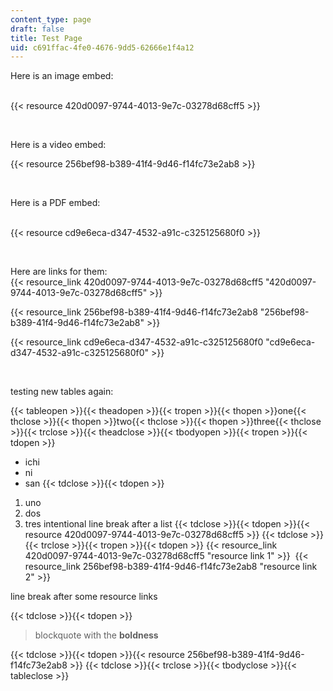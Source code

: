 ```yaml
---
content_type: page
draft: false
title: Test Page
uid: c691ffac-4fe0-4676-9dd5-62666e1f4a12
---
```

Here is an image embed:      
 

{{< resource 420d0097-9744-4013-9e7c-03278d68cff5 >}}

 

Here is a video embed:

{{< resource 256bef98-b389-41f4-9d46-f14fc73e2ab8 >}}

 

Here is a PDF embed:      
 

{{< resource cd9e6eca-d347-4532-a91c-c325125680f0 >}}

 

Here are links for them:      
{{< resource_link 420d0097-9744-4013-9e7c-03278d68cff5 "420d0097-9744-4013-9e7c-03278d68cff5" >}}

{{< resource_link 256bef98-b389-41f4-9d46-f14fc73e2ab8 "256bef98-b389-41f4-9d46-f14fc73e2ab8" >}}

{{< resource_link cd9e6eca-d347-4532-a91c-c325125680f0 "cd9e6eca-d347-4532-a91c-c325125680f0" >}}

 

testing new tables again:

{{< tableopen >}}{{< theadopen >}}{{< tropen >}}{{< thopen >}}one{{< thclose >}}{{< thopen >}}two{{< thclose >}}{{< thopen >}}three{{< thclose >}}{{< trclose >}}{{< theadclose >}}{{< tbodyopen >}}{{< tropen >}}{{< tdopen >}}
- ichi
- ni
- san
{{< tdclose >}}{{< tdopen >}}
1. uno
2. dos
3. tres
intentional line break after a list
{{< tdclose >}}{{< tdopen >}}{{< resource 420d0097-9744-4013-9e7c-03278d68cff5 >}}
{{< tdclose >}}{{< trclose >}}{{< tropen >}}{{< tdopen >}}
{{< resource_link 420d0097-9744-4013-9e7c-03278d68cff5 "resource link 1" >}} 
{{< resource_link 256bef98-b389-41f4-9d46-f14fc73e2ab8 "resource link 2" >}}

line break after some resource links

{{< tdclose >}}{{< tdopen >}}
> blockquote with the **boldness**

{{< tdclose >}}{{< tdopen >}}{{< resource 256bef98-b389-41f4-9d46-f14fc73e2ab8 >}}
{{< tdclose >}}{{< trclose >}}{{< tbodyclose >}}{{< tableclose >}}